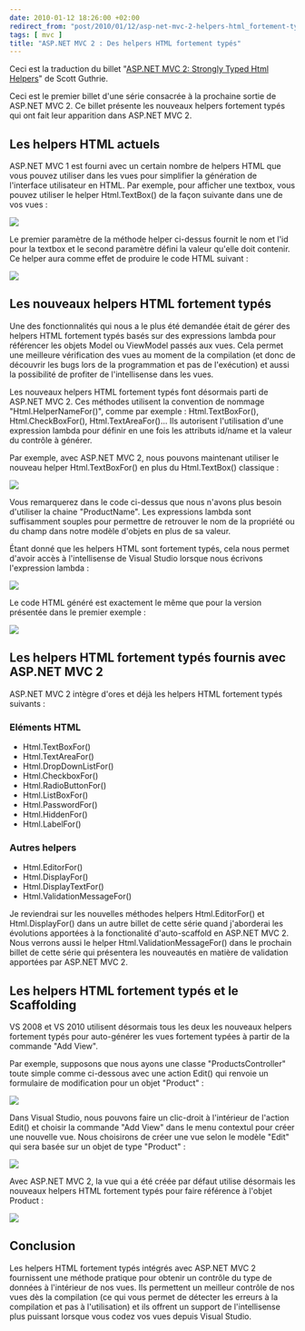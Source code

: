```yaml
---
date: 2010-01-12 18:26:00 +02:00
redirect_from: "post/2010/01/12/asp-net-mvc-2-helpers-html_fortement-types"
tags: [ mvc ]
title: "ASP.NET MVC 2 : Des helpers HTML fortement typés"
---
```


<div class="encart">

Ceci est la traduction du billet "[ASP.NET MVC 2: Strongly Typed Html Helpers](http://weblogs.asp.net/scottgu/archive/2010/01/10/asp-net-mvc-2-strongly-typed-html-helpers.aspx)" de Scott Guthrie.

</div>

Ceci est le premier billet d'une série consacrée à la prochaine sortie de
ASP.NET MVC 2. Ce billet présente les nouveaux helpers fortement typés qui ont
fait leur apparition dans ASP.NET MVC 2.

## Les helpers HTML actuels

ASP.NET MVC 1 est fourni avec un certain nombre de helpers HTML que vous
pouvez utiliser dans les vues pour simplifier la génération de l'interface
utilisateur en HTML. Par exemple, pour afficher une textbox, vous pouvez
utiliser le helper Html.TextBox() de la façon suivante dans une de vos
vues :

![](http://weblogs.asp.net/blogs/scottgu/image_thumb_73A48C5E.png)

Le premier paramètre de la méthode helper ci-dessus fournit le nom et l'id
pour la textbox et le second paramètre défini la valeur qu'elle doit contenir.
Ce helper aura comme effet de produire le code HTML suivant :

![](http://weblogs.asp.net/blogs/scottgu/image_thumb_51D8B3CD.png)

## Les nouveaux helpers HTML fortement typés

Une des fonctionnalités qui nous a le plus été demandée était de gérer des
helpers HTML fortement typés basés sur des expressions lambda pour référencer
les objets Model ou ViewModel passés aux vues. Cela permet une meilleure
vérification des vues au moment de la compilation (et donc de découvrir les
bugs lors de la programmation et pas de l'exécution) et aussi la possibilité de
profiter de l'intellisense dans les vues.

Les nouveaux helpers HTML fortement typés font désormais parti de ASP.NET
MVC 2. Ces méthodes utilisent la convention de nommage "Html.HelperNameFor()",
comme par exemple : Html.TextBoxFor(), Html.CheckBoxFor(),
Html.TextAreaFor()... Ils autorisent l'utilisation d'une expression lambda pour
définir en une fois les attributs id/name et la valeur du contrôle à
générer.

Par exemple, avec ASP.NET MVC 2, nous pouvons maintenant utiliser le nouveau
helper Html.TextBoxFor() en plus du Html.TextBox() classique :

![](http://weblogs.asp.net/blogs/scottgu/image_thumb_6923B83E.png)

Vous remarquerez dans le code ci-dessus que nous n'avons plus besoin
d'utiliser la chaine "ProductName". Les expressions lambda sont suffisamment
souples pour permettre de retrouver le nom de la propriété ou du champ dans
notre modèle d'objets en plus de sa valeur.

Étant donné que les helpers HTML sont fortement typés, cela nous permet
d'avoir accès à l'intellisense de Visual Studio lorsque nous écrivons
l'expression lambda :

![](http://weblogs.asp.net/blogs/scottgu/image_thumb_4757DFAD.png)

Le code HTML généré est exactement le même que pour la version présentée
dans le premier exemple :

![](http://weblogs.asp.net/blogs/scottgu/image_thumb_51D8B3CD.png)

## Les helpers HTML fortement typés fournis avec ASP.NET MVC 2

ASP.NET MVC 2 intègre d'ores et déjà les helpers HTML fortement typés
suivants :

### Eléments HTML

* Html.TextBoxFor()
* Html.TextAreaFor()
* Html.DropDownListFor()
* Html.CheckboxFor()
* Html.RadioButtonFor()
* Html.ListBoxFor()
* Html.PasswordFor()
* Html.HiddenFor()
* Html.LabelFor()

### Autres helpers

* Html.EditorFor()
* Html.DisplayFor()
* Html.DisplayTextFor()
* Html.ValidationMessageFor()

Je reviendrai sur les nouvelles méthodes helpers Html.EditorFor() et
Html.DisplayFor() dans un autre billet de cette série quand j'aborderai les
évolutions apportées à la fonctionalité d'auto-scaffold en ASP.NET MVC 2. Nous
verrons aussi le helper Html.ValidationMessageFor() dans le prochain billet de
cette série qui présentera les nouveautés en matière de validation apportées
par ASP.NET MVC 2.

## Les helpers HTML fortement typés et le Scaffolding

VS 2008 et VS 2010 utilisent désormais tous les deux les nouveaux helpers
fortement typés pour auto-générer les vues fortement typées à partir de la
commande "Add View".

Par exemple, supposons que nous ayons une classe "ProductsController" toute
simple comme ci-dessous avec une action Edit() qui renvoie un formulaire de
modification pour un objet "Product" :

![](http://weblogs.asp.net/blogs/scottgu/image_thumb_76C64E79.png)

Dans Visual Studio, nous pouvons faire un clic-droit à l'intérieur de
l'action Edit() et choisir la commande "Add View" dans le menu contextul pour
créer une nouvelle vue. Nous choisirons de créer une vue selon le modèle "Edit"
qui sera basée sur un objet de type "Product" :

![](http://weblogs.asp.net/blogs/scottgu/image_thumb_5083F521.png)

Avec ASP.NET MVC 2, la vue qui a été créée par défaut utilise désormais les
nouveaux helpers HTML fortement typés pour faire référence à l'objet
Product :

![](http://weblogs.asp.net/blogs/scottgu/image_thumb_1815CE49.png)

## Conclusion

Les helpers HTML fortement typés intégrés avec ASP.NET MVC 2 fournissent une
méthode pratique pour obtenir un contrôle du type de données à l'intérieur de
nos vues. Ils permettent un meilleur contrôle de nos vues dès la compilation
(ce qui vous permet de détecter les erreurs à la compilation et pas à
l'utilisation) et ils offrent un support de l'intellisense plus puissant
lorsque vous codez vos vues depuis Visual Studio.
